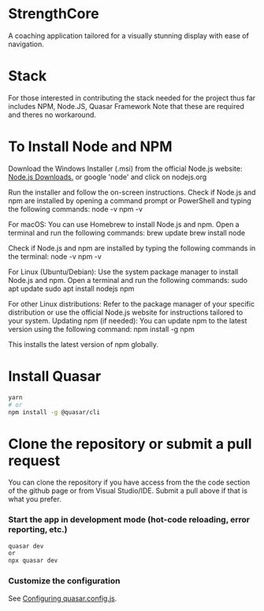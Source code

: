 # StrengthCore
A coaching application tailored for a visually stunning display with ease of navigation.

# Stack
For those interested in contributing the stack needed for the project thus far includes
NPM, Node.JS, Quasar Framework
Note that these are required and theres no workaround.

# To Install Node and NPM
Download the Windows Installer (.msi) from the official Node.js website: [Node.js Downloads.](https://nodejs.org/en)
or google 'node' and click on nodejs.org

Run the installer and follow the on-screen instructions.
Check if Node.js and npm are installed by opening a command prompt or PowerShell and typing the following commands:
node -v
npm -v

For macOS:
You can use Homebrew to install Node.js and npm. Open a terminal and run the following commands:
brew update
brew install node

Check if Node.js and npm are installed by typing the following commands in the terminal:
node -v
npm -v

For Linux (Ubuntu/Debian):
Use the system package manager to install Node.js and npm. Open a terminal and run the following commands:
sudo apt update
sudo apt install nodejs npm

For other Linux distributions:
Refer to the package manager of your specific distribution or use the official Node.js website for instructions tailored to your system.
Updating npm (if needed):
You can update npm to the latest version using the following command:
npm install -g npm

This installs the latest version of npm globally.

# Install Quasar
```bash
yarn
# or
npm install -g @quasar/cli
```
# Clone the repository or submit a pull request
You can clone the repository if you have access from the the code section of the github page or from Visual Studio/IDE. Submit a pull above if that is what you prefer.

### Start the app in development mode (hot-code reloading, error reporting, etc.)
```bash
quasar dev
or
npx quasar dev
```

### Customize the configuration
See [Configuring quasar.config.js](https://v2.quasar.dev/quasar-cli-vite/quasar-config-js).
